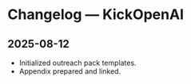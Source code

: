 <!-- status: stub; target: 150+ words -->
<!-- status: stub; target: 150+ words -->
# Changelog — KickOpenAI
## 2025-08-12
- Initialized outreach pack templates.  
- Appendix prepared and linked.


